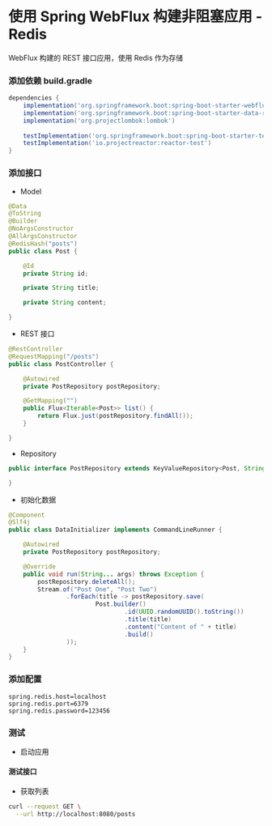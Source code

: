 # 使用 Spring WebFlux 构建非阻塞应用 - Redis

WebFlux 构建的 REST 接口应用，使用 Redis 作为存储

### 添加依赖 build.gradle 

```groovy
dependencies {
    implementation('org.springframework.boot:spring-boot-starter-webflux')
    implementation('org.springframework.boot:spring-boot-starter-data-redis-reactive')
    implementation('org.projectlombok:lombok')
    
    testImplementation('org.springframework.boot:spring-boot-starter-test')
    testImplementation('io.projectreactor:reactor-test')
}
```

### 添加接口 

- Model 

```java
@Data
@ToString
@Builder
@NoArgsConstructor
@AllArgsConstructor
@RedisHash("posts")
public class Post {

    @Id
    private String id;

    private String title;

    private String content;

}
```

- REST 接口 

```java
@RestController
@RequestMapping("/posts")
public class PostController {

    @Autowired
    private PostRepository postRepository;

    @GetMapping("")
    public Flux<Iterable<Post>> list() {
        return Flux.just(postRepository.findAll());
    }

}  
```

- Repository

```java
public interface PostRepository extends KeyValueRepository<Post, String> {

}
```

- 初始化数据

```java
@Component
@Slf4j
public class DataInitializer implements CommandLineRunner {

    @Autowired
    private PostRepository postRepository;

    @Override
    public void run(String... args) throws Exception {
        postRepository.deleteAll();
        Stream.of("Post One", "Post Two")
                .forEach(title -> postRepository.save(
                        Post.builder()
                                .id(UUID.randomUUID().toString())
                                .title(title)
                                .content("Content of " + title)
                                .build()
                ));
    }
}

```

### 添加配置

```properties
spring.redis.host=localhost
spring.redis.port=6379
spring.redis.password=123456
```

### 测试

- 启动应用 

#### 测试接口

- 获取列表

```bash
curl --request GET \
  --url http://localhost:8080/posts
```